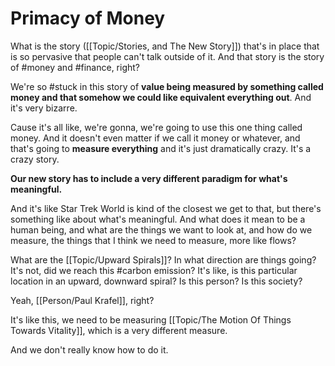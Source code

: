 # Primacy of Money

What is the story ([[Topic/Stories, and The New Story]]) that's in place that is so pervasive that people can't talk outside of it. And that story is the story of #money and #finance, right?

We're so #stuck in this story of **value being measured by something called money and that somehow we could like equivalent everything out**. And it's very bizarre.

Cause it's all like, we're gonna, we're going to use this one thing called money. And it doesn't even matter if we call it money or whatever, and that's going to **measure everything** and it's just dramatically crazy. It's a crazy story.

**Our new story has to include a very different paradigm for what's meaningful.**

And it's like Star Trek World is kind of the closest we get to that, but there's something like about what's meaningful. And what does it mean to be a human being, and what are the things we want to look at, and how do we measure, the things that I think we need to measure, more like flows?

What are the [[Topic/Upward Spirals]]? In what direction are things going? It's not, did we reach this #carbon emission? It's like, is this particular location in an upward, downward spiral? Is this person? Is this society?

Yeah, [[Person/Paul Krafel]], right?

It's like this, we need to be measuring [[Topic/The Motion Of Things Towards Vitality]], which is a very different measure.

And we don't really know how to do it. 
